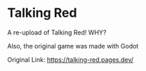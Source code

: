 # Talking Red
A re-upload of Talking Red!  WHY?

Also, the original game was made with Godot

Original Link: https://talking-red.pages.dev/
